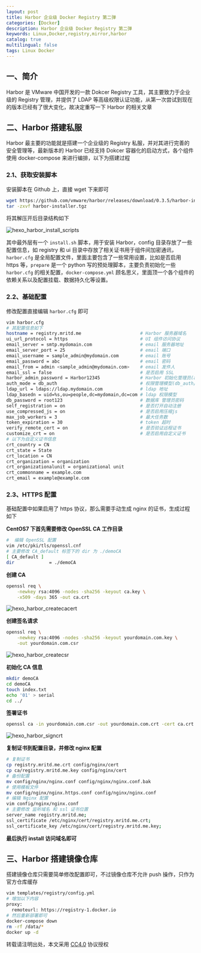 ```yaml
---
layout: post
title: Harbor 企业级 Docker Registry 第二弹
categories: [Docker]
description: Harbor 企业级 Docker Registry 第二弹
keywords: Linux,Docker,registry,mirror,harbor
catalog: true
multilingual: false
tags: Linux Docker
---
```




## 一、简介

Harbor 是 VMware 中国开发的一款 Dokcer Registry 工具，其主要致力于企业级的 Registry 管理，并提供了 LDAP 等高级权限认证功能，从第一次尝试到现在的版本已经有了很大变化，故决定重写一下 Harbor 的相关文章

## 二、Harbor 搭建私服

Harbor 最主要的功能就是搭建一个企业级的 Registry 私服，并对其进行完善的安全管理等，最新版本的 Harbor 已经支持 Dokcer 容器化的启动方式，各个组件使用 docker-compose 来进行编排，以下为搭建过程

<!--more-->

### 2.1、获取安装脚本

安装脚本在 Github 上，直接 wget 下来即可

``` sh
wget https://github.com/vmware/harbor/releases/download/0.3.5/harbor-installer.tgz
tar -zxvf harbor-installer.tgz
```

将其解压开后目录结构如下

![hexo_harbor_install_scripts](https://oss.link/markdown/hexo_harbor_install_scripts.png)

其中最外层有一个 `install.sh` 脚本，用于安装 Harbor，config 目录存放了一些配置信息，如 registry 和 ui 目录中存放了相关证书用于组件间加密通讯，`harbor.cfg` 是全局配置文件，里面主要包含了一些常用设置，比如是否启用 https 等，`prepare` 是一个 python 写的预处理脚本，主要负责初始化一些 `harbor.cfg` 的相关配置，`docker-compose.yml` 顾名思义，里面顶一个各个组件的依赖关系以及配置挂载、数据持久化等设置。

### 2.2、基础配置

修改配置直接编辑 `harbor.cfg` 即可

``` sh
vim harbor.cfg
# 其配置信息如下
hostname = registry.mritd.me                      # Harbor 服务器域名
ui_url_protocol = https                           # UI 组件访问协议
email_server = smtp.mydomain.com                  # email 服务器地址
email_server_port = 25                            # email 端口
email_username = sample_admin@mydomain.com        # email 账号
email_password = abc                              # email 密码
email_from = admin <sample_admin@mydomain.com>    # email 发件人
email_ssl = false                                 # 是否启用 SSL
harbor_admin_password = Harbor12345               # Harbor 初始化管理员(admin)密码
auth_mode = db_auth                               # 权限管理模型(db_auth/ldap_auth)
ldap_url = ldaps://ldap.mydomain.com              # ldap 地址
ldap_basedn = uid=%s,ou=people,dc=mydomain,dc=com # ldap 权限模型
db_password = root123                             # 数据库 管理员密码
self_registration = on                            # 是否打开自动注册
use_compressed_js = on                            # 是否启用压缩js
max_job_workers = 3                               # 最大任务数
token_expiration = 30                             # token 超时
verify_remote_cert = on                           # 是否验证远程证书
customize_crt = on                                # 是否启用自定义证书
# 以下为自定义证书信息
crt_country = CN
crt_state = State
crt_location = CN
crt_organization = organization
crt_organizationalunit = organizational unit
crt_commonname = example.com
crt_email = example@example.com
```

### 2.3、HTTPS 配置

基础配置中如果启用了 https 协议，那么需要手动生成 nginx 的证书，生成过程如下

**CentOS7 下首先需要修改 OpenSSL CA 工作目录**

``` sh
#  编辑 OpenSSL 配置
vim /etc/pki/tls/openssl.cnf
# 主要修改 CA_default 标签下的 dir 为 ./demoCA
[ CA_default ]
dir             = ./demoCA  
```

**创建 CA**

``` sh
openssl req \
    -newkey rsa:4096 -nodes -sha256 -keyout ca.key \
    -x509 -days 365 -out ca.crt
```

![hexo_harbor_createcacert](https://oss.link/markdown/hexo_harbor_createcacert.png)

**创建签名请求**

``` sh
openssl req \
    -newkey rsa:4096 -nodes -sha256 -keyout yourdomain.com.key \
    -out yourdomain.com.csr
```

![hexo_harbor_createcsr](https://oss.link/markdown/hexo_harbor_createcsr.png)

**初始化 CA 信息**

``` sh
mkdir demoCA
cd demoCA
touch index.txt
echo '01' > serial
cd ../
```

**签署证书**

``` sh
openssl ca -in yourdomain.com.csr -out yourdomain.com.crt -cert ca.crt -keyfile ca.key -outdir .
```

![hexo_harbor_signcrt](https://oss.link/markdown/hexo_harbor_signcrt.png)

**复制证书到配置目录，并修改 nginx 配置**

``` sh
# 复制证书
cp registry.mritd.me.crt config/nginx/cert
cp ca/registry.mritd.me.key config/nginx/cert
# 备份配置
mv config/nginx/nginx.conf config/nginx/nginx.conf.bak
# 使用模板文件
mv config/nginx/nginx.https.conf config/nginx/nginx.conf
# 编辑 Nginx 配置
vim config/nginx/nginx.conf
# 主要修改 监听域名 和 ssl 证书位置
server_name registry.mritd.me;
ssl_certificate /etc/nginx/cert/registry.mritd.me.crt;
ssl_certificate_key /etc/nginx/cert/registry.mritd.me.key;
```

**最后执行 install 访问域名即可**



## 三、Harbor 搭建镜像仓库

搭建镜像仓库只需要简单修改配置即可，不过镜像仓库不允许 push 操作，只作为官方仓库缓存

``` sh
vim templates/registry/config.yml
# 增加以下内容
proxy:
  remoteurl: https://registry-1.docker.io
# 然后重新部署即可
docker-compose down
rm -rf /data/*
docker up -d
```
转载请注明出处，本文采用 [CC4.0](http://creativecommons.org/licenses/by-nc-nd/4.0/) 协议授权
